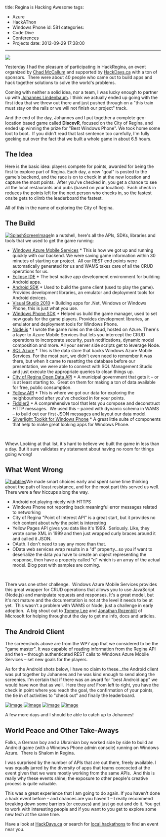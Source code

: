 title: Regina is Hacking Awesome
tags:
  - Azure
  - HackAThon
  - Windows Phone
id: 581
categories:
  - Code Dive
  - Conferences
  - Projects
date: 2012-09-29 17:38:00
---

![](http://hackdays.ca/wp-content/uploads/2012/04/HackDays.png)

Yesterday I had the pleasure of participating in HackRegina, an event organized by [Chad McCallum](https://twitter.com/ChadEmm) and supported by [HackDays.ca](http://hackdays.ca) with a ton of sponsors.&nbsp; There were about 40 people who came out to build apps and hack together solutions to solve the world's problems. 

Coming with neither a solid idea, nor a team, I was lucky enough to partner up with [Johannes Lindenbaum](https://twitter.com/jlindenbaum). I think we actually ended up going with the first idea that we threw out there and just pushed through on a "this train must stay on the rails or we will not finish our project" track.&nbsp; 

And the end of the day, Johannes and I put together a complete geo-location based game called **DiscovR**, focused on the City of Regina, and ended up winning the prize for "Best Windows Phone". We took home some loot to boot.&nbsp; If you didn't read that last sentence too carefully, I'm fully geeking out over the fact that we built a whole game in about 6.5 hours.

## The Idea

Here is the basic idea: players compete for points, awarded for being the first to explore part of Regina. Each day, a new "goal" is posted to the game's backend, and the race is on to check in at the new location and capture the most points.&nbsp; After you've checked in, you get a chance to see all the local restaurants and pubs (based on your location).&nbsp; Each check in reduces the points left for the next person who checks in, so the fastest onsite gets to climb the leaderboard the fastest.

All of this in the name of exploring the City of Regina.

## The Build

[![SplashScreenImage](http://oldblog.jameschambers.com/Media/Default/Windows-Live-Writer/ee3ae11418f7_A726/SplashScreenImage_thumb.jpg "SplashScreenImage")](http://oldblog.jameschambers.com/Media/Default/Windows-Live-Writer/ee3ae11418f7_A726/SplashScreenImage_2.jpg)In a nutshell, here's all the APIs, SDKs, libraries and tools that we used to get the game running:

*   [Windows Azure Mobile Services](http://www.windowsazure.com/en-ca/)
        *   This is how we got up and running quickly with our backend. We were saving game information within 30 minutes of starting our project.&nbsp; All our REST end points were automatically generated for us and WAMS takes care of all the CRUD operations for us. <li>[Eclipse IDE](http://www.eclipse.org/downloads/moreinfo/java.php)
        *   The best native app development environment for building Android apps. <li>[Android SDK](http://developer.android.com/sdk/index.html)
        *   Used to build the game client (used to play the game). Provides development libraries, an emulator and deployment tools for Android devices. <li>[Visual Studio 2010](http://www.microsoft.com/visualstudio/eng/whats-new)
        *   Building apps for .Net, Windows or Windows Phone, this is just what you use. <li>[Windows Phone SDK](http://www.microsoft.com/en-ca/download/details.aspx?id=27570)
        *   Helped us build the game manager, used to set new goals for the game players. Provides development libraries, an emulator and deployment tools for Windows Phone. <li>[Node.js](http://nodejs.org/)
        *   I wrote the game rules on the cloud, hosted on Azure. There's a layer to Azure Mobile Services that lets you intercept the CRUD operations to incorporate security, push notifications, dynamic model composition and more. All your server side scripts get to leverage Node. <li>[SQL Azure](http://www.windowsazure.com/en-ca/)
        *   This is the data store that backs Windows Azure Mobile Services. For the most part, we didn't even need to remember it was there, but when it came to resetting the database before our presentation, we were able to connect with SQL Management Studio and just execute the appropriate queries to clean things up. <li>[City of Regina Open Data API](http://openregina.cloudapp.net/)
        *   A municipal government that gets it – or is at least starting to.&nbsp; Great on them for making a ton of data available for free, public consumption. <li>[Yellow API](http://www.yellowapi.com/)
        *   This is where we got our data for exploring the neighbourhood after you've checked in for your points. <li>[Fiddler2](http://www.fiddler2.com/fiddler2/)
        *   A comprehensive tool that lets you compose and deconstruct HTTP messages.&nbsp; We used this – paired with dynamic schema in WAMS – to build out our first JSON messages and layout our data model. <li>[Silverlight Toolkit for Windows Phone](http://silverlight.codeplex.com/)
        *   A great little suite of components that help to make great looking apps for Windows Phone. 

&nbsp;

Whew. Looking at that list, it's hard to believe we built the game in less than a day. But it sure validates my statement about having no room for things going wrong!

## What Went Wrong

[![hubtiles](http://oldblog.jameschambers.com/Media/Default/Windows-Live-Writer/ee3ae11418f7_A726/hubtiles_cc6f0e54-8f88-429c-81a2-26f38c5bad6e.png "hubtiles")](http://openregina.cloudapp.net/)We made smart choices early and spent some time thinking about the path of least resistance, and for the most part this served us well.&nbsp; There were a few hiccups along the way.

*   Android not playing nicely with HTTPS  <li>Windows Phone not reporting back meaningful error messages related to networking  <li>City of Regina "Point of Interest API" is a great start, but it provides no rich content about _why_ the point is interesting  <li>Yellow Pages API gives you data like it's 1999.&nbsp; Seriously. Like, they wrote some XML in 1999 and then just wrapped curly braces around it and called it JSON.  <li>OAuth. I don't need to say any more than that.  <li>OData web services wrap results in a "d" property...so you if want to deserialize the data you have to create an object representing the response, then have a property called "d" which is an array of the actual model. Blog post with samples are coming. 

&nbsp;

There was one other challenge.&nbsp; Windows Azure Mobile Services provides this great wrapper for CRUD operations that allows you to use JavaScript (Node.js) and manipulate requests and responses. It's a great model, but it's not mature and the documentation is not at the level it needs to be at yet.&nbsp; This wasn't a problem with WAMS or Node, just a challenge in early adoption.&nbsp; A big shout out to [Tommy Lee](https://twitter.com/TommyLee) and [Jonathan Rozenblit](https://twitter.com/jrozenblit) of Microsoft for helping throughout the day to get me info, docs and articles.

## The Android Client

The screenshots above are from the WP7 app that we considered to be the "game master". It was capable of reading information from the Regina API and then – through authenticated REST calls to Windows Azure Mobile Services – set new goals for the players.

As for the Android shots below, I have no claim to these...the Android client was put together by Johannes and he was kind enough to send along the screenies. I'm certain that if there was an award for "best Android app" we would have won that as well.&nbsp; Here they are! From left to right, you have the check in point where you reach the goal, the confirmation of your points, the tie in of activities to "check out" and finally the leaderboard.

[![image](http://oldblog.jameschambers.com/Media/Default/Windows-Live-Writer/ee3ae11418f7_A726/image_thumb_3.png "image")](http://oldblog.jameschambers.com/Media/Default/Windows-Live-Writer/ee3ae11418f7_A726/image_8.png)&nbsp;[![image](http://oldblog.jameschambers.com/Media/Default/Windows-Live-Writer/ee3ae11418f7_A726/image_thumb_1.png "image")](http://oldblog.jameschambers.com/Media/Default/Windows-Live-Writer/ee3ae11418f7_A726/image_4.png)&nbsp;[![image](http://oldblog.jameschambers.com/Media/Default/Windows-Live-Writer/ee3ae11418f7_A726/image_thumb.png "image")](http://oldblog.jameschambers.com/Media/Default/Windows-Live-Writer/ee3ae11418f7_A726/image_2.png)&nbsp;[![image](http://oldblog.jameschambers.com/Media/Default/Windows-Live-Writer/ee3ae11418f7_A726/image_thumb_2.png "image")](http://oldblog.jameschambers.com/Media/Default/Windows-Live-Writer/ee3ae11418f7_A726/image_6.png)

A few more days and I should be able to catch up to Johannes!

## World Peace and Other Take-Aways

Folks, a German boy and a Ukrainian boy worked side by side to build an Android game (with a Windows Phone admin console) running on Windows Azure.&nbsp; There is Shalom in Regina.

I was surprised by the number of APIs that are out there, freely available. I was equally jarred by the diversity of apps that teams concocted at the event given that we were mostly working from the same APIs.&nbsp; And this is really why these events shine; the exposure to other people's creative process is quite valuable.

This was a great experience that I am going to do again. If you haven't done a hack event before – and chances are you haven't – I really recommend breaking down some barriers (or excuses) and just go out and do it. You get to work with interesting people and if you want to you get to explore some new tech at the same time.

Have a look at [HackDays.ca](http://hackdays.ca) or search for [local hackathons](http://www.bing.com/search?q=local+hackathons) to find an event near you.